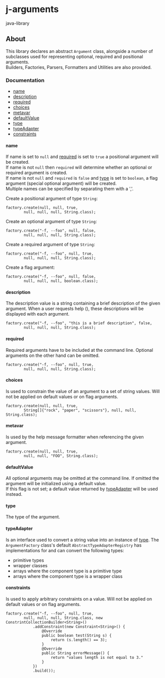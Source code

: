 # j-arguments

java-library

## About

This library declares an abstract <code>Argument</code> class, 
alongside a number of subclasses used for representing 
optional, required and positional arguments.<br>
Builders, Factories, Parsers, Formatters and Utilities are also provided.
            
### Documentation

- [name](#name)
- [description](#description)
- [required](#required)
- [choices](#choices)
- [metavar](#metavar)
- [defaultValue](#defaultvalue)
- [type](#type)
- [typeAdapter](#typeadapter)
- [constraints](#constraints)

#### name

If name is set to <code>null</code> and [required](#required) is set to <code>true</code> a positional argument will be created.<br>
If name is not <code>null</code> then <code>required</code> will determine whether an optional or 
required argument is created.<br>
If name is not <code>null</code> and <code>required</code> is <code>false</code> and [type](#type) is set to 
<code>boolean</code>, a flag argument (special optional argument) will be created.<br>
Multiple names can be specified by separating them with a ','.<br>
            
Create a positional argument of type <code>String</code>: 

    factory.create(null, null, true,
            null, null, null, String.class);
            
Create an optional argument of type <code>String</code>: 

    factory.create("-f, --foo", null, false,
            null, null, null, String.class);
            
Create a required argument of type <code>String</code>: 

    factory.create("-f, --foo", null, true,
            null, null, null, String.class);

Create a flag argument:

    factory.create("-f, --foo", null, false,
            null, null, null, boolean.class);

#### description

The description value is a string containing a brief description of the given argument. When 
a user requests help (), these descriptions will be displayed with each argument.

    factory.create("-f, --foo", "this is a brief description", false,
            null, null, null, String.class);

#### required

Required arguments have to be included at the command line. Optional arguments on the other hand 
can be omitted.

    factory.create("-f, --foo", null, true,
            null, null, null, String.class);

#### choices

Is used to constrain the value of an argument to a set of string values. Will not be applied on 
default values or on flag arguments.

    factory.create(null, null, true,
            String[]{"rock", "paper", "scissors"}, null, null, String.class);

#### metavar

Is used by the help message formatter when referencing the given argument.

    factory.create(null, null, true,
            null, null, "FOO", String.class);

#### defaultValue

All optional arguments may be omitted at the command line. 
If omitted the argument will be initialized using a default value.<br>
If this flag is not set; 
a default value returned by [typeAdapter](#typeadapter) will be used instead.

#### type

The type of the argument.

#### typeAdapter

Is an interface used to convert a string value into an instance of [type](#type).
The <code>ArgumentFactory</code> class's default <code>AbstractTypeAdapterRegistry</code> has 
implementations for and can convert the following types: <br>

<ul>
    <li>primitive types</li>
    <li>wrapper classes</li>
    <li>arrays where the component type is a primitive type</li>
    <li>arrays where the component type is a wrapper class</li>
</ul>

#### constraints

Is used to apply arbitrary constraints on a value. Will not be applied on default values 
or on flag arguments.

    factory.create("-f, --foo", null, true,
            null, null, null, String.class, new ConstrintCollectionBuilder<String>()
                .addConstraint(new Constraint<String>() {
                    @Override
                    public boolean test(String s) {
                        return (s.length() == 3);
                    }
                    @Override
                    public String errorMessage() {
                        return "values length is not equal to 3."
                    }
                })
                .build());
                